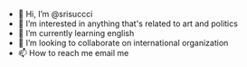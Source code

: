 - 👋 Hi, I’m @srisuccci
- 👀 I’m interested in anything that's related to art and politics
- 🌱 I’m currently learning english
- 💞️ I’m looking to collaborate on international organization
- 📫 How to reach me email me

<!---
srisuccci/srisuccci is a ✨ special ✨ repository because its `README.md` (this file) appears on your GitHub profile.
You can click the Preview link to take a look at your changes.
--->

